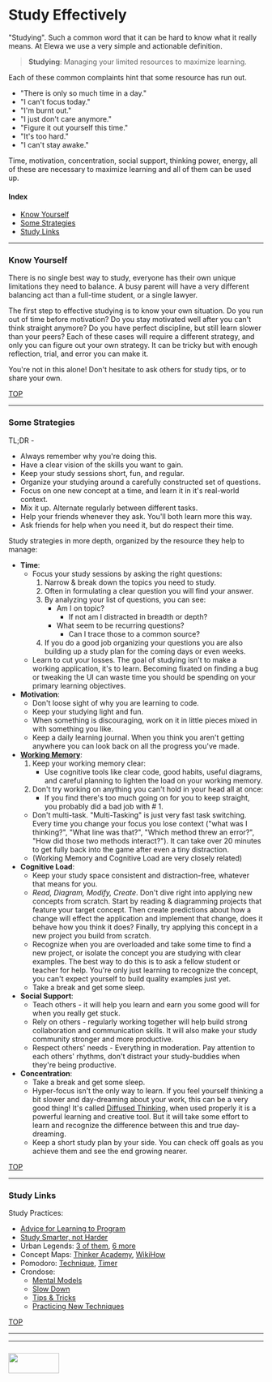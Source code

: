 
# Study Effectively

"Studying".  Such a common word that it can be hard to know what it really means.  At Elewa we use a very simple and actionable definition.

> __Studying__: Managing your limited resources to maximize learning.

Each of these common complaints hint that some resource has run out. 
* "There is only so much time in a day."
* "I can't focus today."
* "I'm burnt out."
* "I just don't care anymore."
* "Figure it out yourself this time."
* "It's too hard."
* "I can't stay awake."

Time, motivation, concentration, social support, thinking power, energy, all of these are necessary to maximize learning and all of them can be used up.

#### Index
* [Know Yourself](#know-yourself)
* [Some Strategies](#some-strategies)
* [Study Links](#study-links)

___

### Know Yourself

There is no single best way to study, everyone has their own unique limitations they need to balance.  A busy parent will have a very different balancing act than a full-time student, or a single lawyer.  

The first step to effective studying is to know your own situation.  Do you run out of time before motivation?  Do you stay motivated well after you can't think straight anymore?  Do you have perfect discipline, but still learn slower than your peers? Each of these cases will require a different strategy, and only you can figure out your own strategy.  It can be tricky but with enough reflection, trial, and error you can make it.  

You're not in this alone!  Don't hesitate to ask others for study tips, or to share your own.

[TOP](#study-effectively)

___

### Some Strategies

TL;DR -
* Always remember why you're doing this.
* Have a clear vision of the skills you want to gain.
* Keep your study sessions short, fun, and regular.
* Organize your studying around a carefully constructed set of questions.
* Focus on one new concept at a time, and learn it in it's real-world context.
* Mix it up. Alternate regularly between different tasks.
* Help your friends whenever they ask.  You'll both learn more this way.
* Ask friends for help when you need it, but do respect their time. 


Study strategies in more depth, organized by the resource they help to manage:
* __Time__:
  * Focus your study sessions by asking the right questions:
    1. Narrow & break down the topics you need to study.
    2. Often in formulating a clear question you will find your answer.
    3. By analyzing your list of questions, you can see:
       * Am I on topic?
         * If not am I distracted in breadth or depth?
       * What seem to be recurring questions? 
         * Can I trace those to a common source?
    4. If you do a good job organizing your questions you are also building up a study plan for the coming days or even weeks.
  * Learn to cut your losses.  The goal of studying isn't to make a working application, it's to learn. Becoming fixated on finding a bug or tweaking the UI can waste time you should be spending on your primary learning objectives.
* __Motivation__:
  * Don't loose sight of why you are learning to code.
  * Keep your studying light and fun.
  * When something is discouraging, work on it in little pieces mixed in with something you like.
  * Keep a daily learning journal.  When you think you aren't getting anywhere you can look back on all the progress you've made.
* __[Working Memory](https://www.scientificamerican.com/article/working-memory-how-you-keep-things-ldquo-in-mind-rdquo-over-the-short-term/)__:
  1. Keep your working memory clear: 
     * Use cognitive tools like clear code, good habits, useful diagrams, and careful planning to lighten the load on your working memory.
  2. Don't try working on anything you can't hold in your head all at once:
     * If you find there's too much going on for you to keep straight, you probably did a bad job with # 1.
  *  Don't multi-task. "Multi-Tasking" is just very fast task switching. Every time you change your focus you lose context ("what was I thinking?", "What line was that?", "Which method threw an error?", "How did those two methods interact?"). It can take over 20 minutes to get fully back into the game after even a tiny distraction.
  * (Working Memory and Cognitive Load are very closely related)
* __Cognitive Load__:
  * Keep your study space consistent and distraction-free, whatever that means for you.
  * _Read, Diagram, Modify, Create_.  Don't dive right into applying new concepts from scratch.  Start by reading & diagramming projects that feature your target concept.  Then create predictions about how a change will effect the application and implement that change, does it behave how you think it does?  Finally, try applying this concept in a new project you build from scratch.
  * Recognize when you are overloaded and take some time to find a new project, or isolate the concept you are studying with clear examples.  The best way to do this is to ask a fellow student or teacher for help.  You're only just learning to recognize the concept, you can't expect yourself to build quality examples just yet.
  * Take a break and get some sleep.
* __Social Support__:
  * Teach others - it will help you learn and earn you some good will for when you really get stuck.
  * Rely on others - regularly working together will help build strong collaboration and communication skills.  It will also make your study community stronger and more productive.
  * Respect others' needs - Everything in moderation.  Pay attention to each others' rhythms, don't  distract your study-buddies when they're being productive.
* __Concentration__:
  * Take a break and get some sleep.
  * Hyper-focus isn't the only way to learn.  If you feel yourself thinking a bit slower and day-dreaming about your work, this can be a very good thing! It's called [Diffused Thinking](https://staciechoice1010.wordpress.com/2014/08/08/focused-vs-diffused-mode/), when used properly it is a powerful learning and creative tool.  But it will take some effort to learn and recognize the difference between this and true day-dreaming.
  * Keep a short study plan by your side.  You can check off goals as you achieve them and see the end growing nearer.



[TOP](#study-effectively)

___


### Study Links

Study Practices:
* [Advice for Learning to Program](http://www.programmingforbeginnersbook.com/blog/when_you_know_the_basics_but_you_still_cant_code/)
* [Study Smarter, not Harder](https://www.youtube.com/watch?v=Xt5qpbiqw2g&feature=youtu.be&t=297)
* Urban Legends: [3 of them](https://laurenmarg.com/2015/10/07/article-summary-kirschner-van-merrienboer-2014-urban-legends/), [6 more](https://www.fastcompany.com/40420472/five-popular-myths-about-learning-that-are-completely-wrong)
* Concept Maps: [Thinker Academy](https://thinkeracademy.com/3-ways-concept-maps-help-you-learn/), [WikiHow](http://www.wikihow.com/Make-a-Concept-Map)
* Pomodoro: [Technique](https://medium.com/life-hacks/more-productivity-with-the-pomodoro-technique-d7ce8926ec0c), [Timer](https://tomato-timer.com/#)
* Crondose:
  * [Mental Models](https://www.youtube.com/watch?v=5K_sxBUGx8A)
  * [Slow Down](https://www.youtube.com/watch?v=qfH2pL0yP3A) 
  * [Tips & Tricks](https://www.youtube.com/watch?v=2nnteBL1ZFQ&t=7s)
  * [Practicing New Techniques](https://www.youtube.com/watch?v=hLYf7_f3sAE)


[TOP](#study-effectively)


___
___
### <a href="http://elewa.education/blog" target="_blank"><img src="https://user-images.githubusercontent.com/18554853/34921062-506450ae-f97d-11e7-875f-6feeb26ad72d.png" width="100" height="40"/></a>